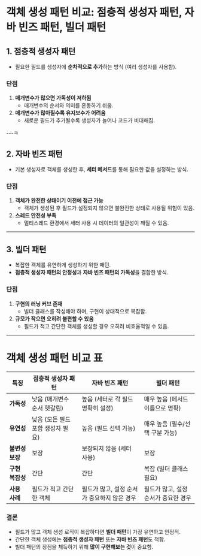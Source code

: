 # **객체 생성 패턴 비교: 점층적 생성자 패턴, 자바 빈즈 패턴, 빌더 패턴**

## **1. 점층적 생성자 패턴**
- 필요한 필드를 생성자에 **순차적으로 추가**하는 방식 (여러 생성자를 사용함).

### **단점**
1. **매개변수가 많으면 가독성이 저하됨**
    - 매개변수의 순서와 의미를 혼동하기 쉬움.
2. **매개변수가 많아질수록 유지보수가 어려움**
    - 새로운 필드가 추가될수록 생성자가 늘어나 코드가 비대해짐.

---ㅋ

## **2. 자바 빈즈 패턴**
- 기본 생성자로 객체를 생성한 후, **세터 메서드**를 통해 필요한 값을 설정하는 방식.

### **단점**
1. **객체가 완전한 상태이기 이전에 접근 가능**
    - 객체가 생성된 후 필드가 설정되지 않으면 불완전한 상태로 사용될 위험이 있음.
2. **스레드 안전성 부족**
    - 멀티스레드 환경에서 세터 사용 시 데이터의 일관성이 깨질 수 있음.

---

## **3. 빌더 패턴**
- 복잡한 객체를 유연하게 생성하기 위한 패턴.
- **점층적 생성자 패턴의 안정성**과 **자바 빈즈 패턴의 가독성**을 결합한 방식.

### **단점**
1. **구현의 러닝 커브 존재**
    - 빌더 클래스를 작성해야 하며, 구현이 상대적으로 복잡함.
2. **규모가 작으면 오히려 불편할 수 있음**
    - 필드가 적고 간단한 객체를 생성할 경우 오히려 비효율적일 수 있음.

---

# **객체 생성 패턴 비교 표**

| **특징**       | **점층적 생성자 패턴**                          | **자바 빈즈 패턴**                       | **빌더 패턴**                      |
|----------------|-----------------------------------------------|-----------------------------------------|------------------------------------|
| **가독성**     | 낮음 (매개변수 순서 헷갈림)                   | 높음 (세터로 각 필드 명확히 설정)        | 매우 높음 (메서드 이름으로 명확)    |
| **유연성**     | 낮음 (모든 필드 포함 생성자 필요)             | 높음 (필드 선택 가능)                   | 매우 높음 (필수/선택 구분 가능)     |
| **불변성 보장** | 보장                                         | 보장되지 않음 (세터 사용)               | 보장                               |
| **구현 복잡성**| 간단                                         | 간단                                   | 복잡 (빌더 클래스 필요)            |
| **사용 사례**  | 필드가 적고 간단한 객체                      | 필드가 많고, 설정 순서가 중요하지 않은 경우 | 필드가 많고, 설정 순서가 중요한 경우 |


### **결론**
- 필드가 많고 객체 생성 로직이 복잡하다면 **빌더 패턴**이 가장 유연하고 안정적.
- 간단한 객체 생성에는 **점층적 생성자 패턴** 또는 **자바 빈즈 패턴**도 적합.
- 빌더 패턴의 장점을 체득하기 위해 **많이 구현해보는 것**이 중요함.

